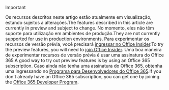 > [!IMPORTANT]
> <span data-ttu-id="7f4f7-101">Os recursos descritos neste artigo estão atualmente em visualização, estando sujeitos a alterações.</span><span class="sxs-lookup"><span data-stu-id="7f4f7-101">The features described in this article are currently in preview and subject to change.</span></span> <span data-ttu-id="7f4f7-102">No momento, eles não têm suporte para utilização em ambientes de produção.</span><span class="sxs-lookup"><span data-stu-id="7f4f7-102">They are not currently supported for use in production environments.</span></span> <span data-ttu-id="7f4f7-103">Para experimentar os recursos de versão prévia, você precisará [ingressar no Office Insider](https://insider.office.com/join).</span><span class="sxs-lookup"><span data-stu-id="7f4f7-103">To try the preview features, you will need to [join Office Insider](https://insider.office.com/join).</span></span>
> <span data-ttu-id="7f4f7-104">Uma boa maneira de experimentar recursos de versão prévia é usar uma assinatura do Office 365.</span><span class="sxs-lookup"><span data-stu-id="7f4f7-104">A good way to try out preview features is by using an Office 365 subscription.</span></span> <span data-ttu-id="7f4f7-105">Caso ainda não tenha uma assinatura do Office 365, obtenha uma ingressando no [Programa para Desenvolvedores do Office 365](https://developer.microsoft.com/office/dev-program).</span><span class="sxs-lookup"><span data-stu-id="7f4f7-105">If you don't already have an Office 365 subscription, you can get one by joining the [Office 365 Developer Program](https://developer.microsoft.com/office/dev-program).</span></span>
